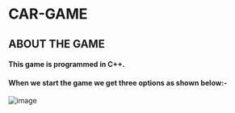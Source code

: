 # CAR-GAME
## ABOUT THE GAME
#### This game is programmed in C++.
#### When we start the game we get three options as shown below:- 
![image](https://user-images.githubusercontent.com/72311878/128821411-d2ac3f9c-6ab7-4c63-9d87-2e119a64739d.png)
